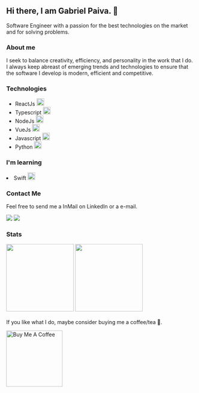 
## Hi there, I am Gabriel Paiva. 👋
Software Engineer with a passion for the best technologies on the market and for solving problems.

### About me
I seek to balance creativity, efficiency, and personality in the work that I do.
I always keep abreast of emerging trends and technologies to ensure that the software I develop is modern, efficient and competitive.

### Technologies

<ul>
<li>
ReactJs
<img src="https://cdn.jsdelivr.net/gh/devicons/devicon/icons/react/react-original.svg" width="20" style="margin-right: 5px;"/>
</li>
<li>
Typescript
<img src="https://cdn.jsdelivr.net/gh/devicons/devicon/icons/typescript/typescript-original.svg" width="20" style="margin-right: 5px;"/>
</li>
<li>
NodeJs
<img src="https://cdn.jsdelivr.net/gh/devicons/devicon/icons/nodejs/nodejs-plain.svg" width="20" />
</li>
<li>
VueJs
<img src="https://cdn.jsdelivr.net/gh/devicons/devicon/icons/vuejs/vuejs-original.svg" width="20" style="margin-right: 5px;" />
</li>
<li>
Javascript
<img src="https://cdn.jsdelivr.net/gh/devicons/devicon/icons/javascript/javascript-original.svg" width="20" style="margin-right: 5px;"/>
</li>
<li>
Python
<img src="https://cdn.jsdelivr.net/gh/devicons/devicon/icons/python/python-original.svg" width="20" style="margin-right: 5px;"/>
</li>
</ul>

### I'm learning
<li>
Swift
<img src="https://cdn.jsdelivr.net/gh/devicons/devicon/icons/swift/swift-original.svg" width="20"/>
</li>

### Contact Me
Feel free to send me a InMail on LinkedIn or a e-mail.
<div>
<a href="https://www.linkedin.com/in/gabrielpaiva00" target="_blank"><img src="https://img.shields.io/badge/-LinkedIn-%230077B5?style=for-the-badge&logo=linkedin&logoColor=white" target="_blank"></a>
<a href="mailto:gabriel.opentowork@gmail.com" target="_blank"><img src="https://img.shields.io/badge/mail-D14836?style=for-the-badge&logo=gmail&logoColor=white" target="_blank"></a>
</div>

### Stats

<div>
<img height="180em" src="https://github-readme-stats.vercel.app/api/top-langs/?username=gpaiva00&layout=compact&langs_count=7&theme=dracula" />
<img height="180em" src="https://github-readme-stats.vercel.app/api?username=gpaiva00&show_icons=true&theme=dracula&include_all_commits=true&count_private=true" />
</div>

<br />
If you like what I do, maybe consider buying me a coffee/tea 🥹.

<a href="https://www.buymeacoffee.com/gpaiva" target="_blank"><img src="https://cdn.buymeacoffee.com/buttons/v2/default-red.png" alt="Buy Me A Coffee" width="150" ></a>

<!--
**gpaiva00/gpaiva00** is a ✨ _special_ ✨ repository because its `README.md` (this file) appears on your GitHub profile.

Here are some ideas to get you started:

- 🔭 I’m currently working on ...
- 🌱 I’m currently learning ...
- 👯 I’m looking to collaborate on ...
- 🤔 I’m looking for help with ...
- 💬 Ask me about ...
- 📫 How to reach me: ...
- 😄 Pronouns: ...
- ⚡ Fun fact: ...
-->
